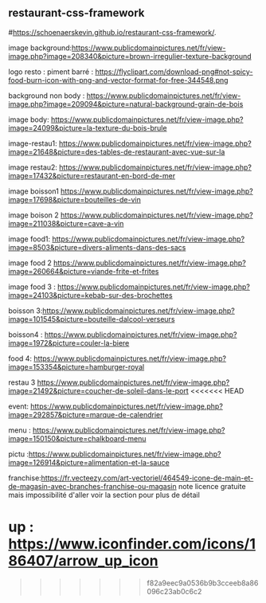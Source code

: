 ## restaurant-css-framework
#https://schoenaerskevin.github.io/restaurant-css-framework/.


image background:https://www.publicdomainpictures.net/fr/view-image.php?image=208340&picture=brown-irregulier-texture-background

logo resto : piment barré : https://flyclipart.com/download-png#not-spicy-food-burn-icon-with-png-and-vector-format-for-free-344548.png

background non body : https://www.publicdomainpictures.net/fr/view-image.php?image=209094&picture=natural-background-grain-de-bois

image body: https://www.publicdomainpictures.net/fr/view-image.php?image=24099&picture=la-texture-du-bois-brule

image-restau1: https://www.publicdomainpictures.net/fr/view-image.php?image=21648&picture=des-tables-de-restaurant-avec-vue-sur-la

image restau2: https://www.publicdomainpictures.net/fr/view-image.php?image=17432&picture=restaurant-en-bord-de-mer

image boisson1 https://www.publicdomainpictures.net/fr/view-image.php?image=17698&picture=bouteilles-de-vin

image boison 2 https://www.publicdomainpictures.net/fr/view-image.php?image=211038&picture=cave-a-vin

image food1: https://www.publicdomainpictures.net/fr/view-image.php?image=8503&picture=divers-aliments-dans-des-sacs

image food 2 https://www.publicdomainpictures.net/fr/view-image.php?image=260664&picture=viande-frite-et-frites

image food 3 : https://www.publicdomainpictures.net/fr/view-image.php?image=24103&picture=kebab-sur-des-brochettes

boisson 3:https://www.publicdomainpictures.net/fr/view-image.php?image=101545&picture=bouteille-dalcool-verseurs

boisson4 : https://www.publicdomainpictures.net/fr/view-image.php?image=1972&picture=couler-la-biere

food 4: https://www.publicdomainpictures.net/fr/view-image.php?image=153354&picture=hamburger-royal

restau 3 https://www.publicdomainpictures.net/fr/view-image.php?image=21492&picture=coucher-de-soleil-dans-le-port
<<<<<<< HEAD

event: https://www.publicdomainpictures.net/fr/view-image.php?image=292857&picture=marque-de-calendrier

menu : https://www.publicdomainpictures.net/fr/view-image.php?image=150150&picture=chalkboard-menu

pictu :https://www.publicdomainpictures.net/fr/view-image.php?image=126914&picture=alimentation-et-la-sauce

franchise:https://fr.vecteezy.com/art-vectoriel/464549-icone-de-main-et-de-magasin-avec-branches-franchise-ou-magasin 
    note licence gratuite mais impossibilité d'aller voir la section pour plus de détail

up : https://www.iconfinder.com/icons/186407/arrow_up_icon
=======
>>>>>>> f82a9eec9a0536b9b3cceeb8a86096c23ab0c6c2
